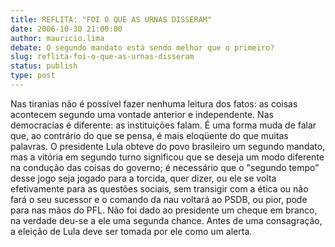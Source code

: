 ```yaml
---
title: REFLITA: "FOI O QUE AS URNAS DISSERAM"
date: 2006-10-30 21:00:00
author: mauricio.lima
debate: O segundo mandato está sendo melhor que o primeiro?
slug: reflita-foi-o-que-as-urnas-disseram
status: publish 
type: post
---
```


Nas tiranias não é possível fazer nenhuma leitura dos fatos: as coisas acontecem segundo uma vontade anterior e independente. Nas democracias é diferente: as instituições falam. É uma forma muda de falar que, ao contrário do que se pensa, é mais eloqüente do que muitas palavras.
O presidente Lula obteve do povo brasileiro um segundo mandato, mas a vitória em segundo turno significou que se deseja um modo diferente na condução das coisas do governo; é necessário que o "segundo tempo" desse jogo seja jogado para a torcida, quer dizer, ou ele se volta efetivamente para as questões sociais, sem transigir com a ética ou não fará o seu sucessor e o comando da nau voltará ao PSDB, ou pior, pode para nas mãos do PFL.
Não foi dado ao presidente um cheque em branco, na verdade deu-se a ele uma segunda chance. Antes de uma consagração, a eleição de Lula deve ser tomada por ele como um alerta.
